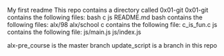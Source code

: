 My first readme
This repo contains a directory called 0x01-git
0x01-git contains the following files: bash c js README.md
bash contains the following files: alx/98 alx/school
c contains the following file: c_is_fun.c
js contains the following file: js/main.js js/index.js

alx-pre_course is the master branch
update_script is a branch in this repo
